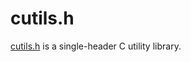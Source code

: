 # cutils.h

[cutils.h](https://github.com/ketan-sonar/cutils.h) is a single-header C utility library.
